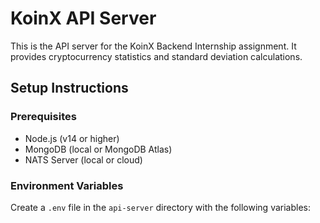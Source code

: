 # KoinX API Server

This is the API server for the KoinX Backend Internship assignment. It provides cryptocurrency statistics and standard deviation calculations.

## Setup Instructions

### Prerequisites
- Node.js (v14 or higher)
- MongoDB (local or MongoDB Atlas)
- NATS Server (local or cloud)

### Environment Variables
Create a `.env` file in the `api-server` directory with the following variables:

